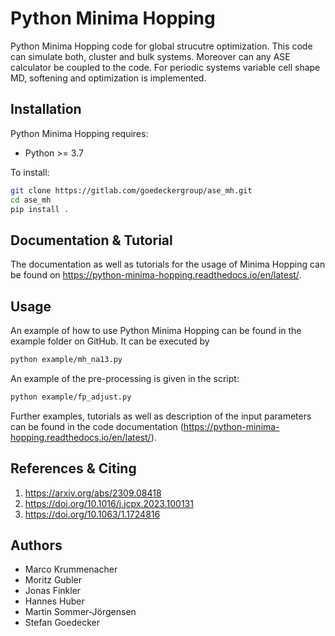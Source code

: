 # Python Minima Hopping
Python Minima Hopping code for global strucutre optimization. This code can simulate both, cluster and bulk systems. Moreover can any ASE calculator be coupled to the code. For periodic systems variable cell shape MD, softening and optimization is implemented. 

## Installation
Python Minima Hopping requires:
* Python >= 3.7 

To install:
```bash 
git clone https://gitlab.com/goedeckergroup/ase_mh.git
cd ase_mh
pip install .
```

## Documentation & Tutorial
The documentation as well as tutorials for the usage of Minima Hopping can be found on https://python-minima-hopping.readthedocs.io/en/latest/.

## Usage
An example of how to use Python Minima Hopping can be found in the example folder on GitHub. It can be executed by
```bash
python example/mh_na13.py
```
An example of the pre-processing is given in the script:
``` bash
python example/fp_adjust.py
```
Further examples, tutorials as well as description of the input parameters can be found in the code documentation (https://python-minima-hopping.readthedocs.io/en/latest/). 


## References & Citing
1. https://arxiv.org/abs/2309.08418
2. https://doi.org/10.1016/j.jcpx.2023.100131
3. https://doi.org/10.1063/1.1724816


## Authors
* Marco Krummenacher
* Moritz Gubler
* Jonas Finkler
* Hannes Huber
* Martin Sommer-Jörgensen
* Stefan Goedecker





